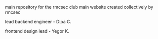 main repository for the rmcsec club main website
created collectively by rmcsec


lead backend engineer - Dipa C.

frontend design lead - Yegor K.
